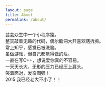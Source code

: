 ```yaml
---
layout: page
title: About
permalink: /about/
---
```


芸芸众生中一个小程序猿。<br>
整天敲着无趣的代码，偶尔脑洞大开喜欢瞎折腾。<br>
常上知乎，感觉已被洗脑。<br>
虽做游戏，但自己都觉得做的烂。<br>
一直在写C++，想说爱你真的不容易。<br>
一天天长大，无形的压力已经压上肩头。<br>
笑着面对，发奋图强！<br>
2015 我已经老大不小了！！

